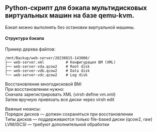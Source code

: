 ## Python-скрипт для бэкапа мультидисковых виртуальных машин на базе qemu-kvm.
Бэкап можно выполнять без остановки виртуальной машины.

#### **Структура бэкапа**  
Пример дерева файлов:  
```plaintext
/mnt/Backup/web-server/20230815-143000/
├── web-server.xml          # Конфигурация ВМ (XML)
├── web-server-vda.qcow2    # Root disk
├── web-server-vdb.qcow2    # Data disk
└── web-server-vdc.qcow2    # Log disk
```  
Восстановление многодисковой ВМ:  
При восстановлении нужно:  
Сначала зарегистрировать XML (virsh define vm.xml)  
Затем вручную привязать все диски через virsh edit  
  
Важные нюансы:  
Порядок дисков — должен сохраняться при восстановлении  
Типы дисков — поддерживаются только file-based диски (qcow2, raw)  
LVM/ISCSI — требуют дополнительной обработки  
